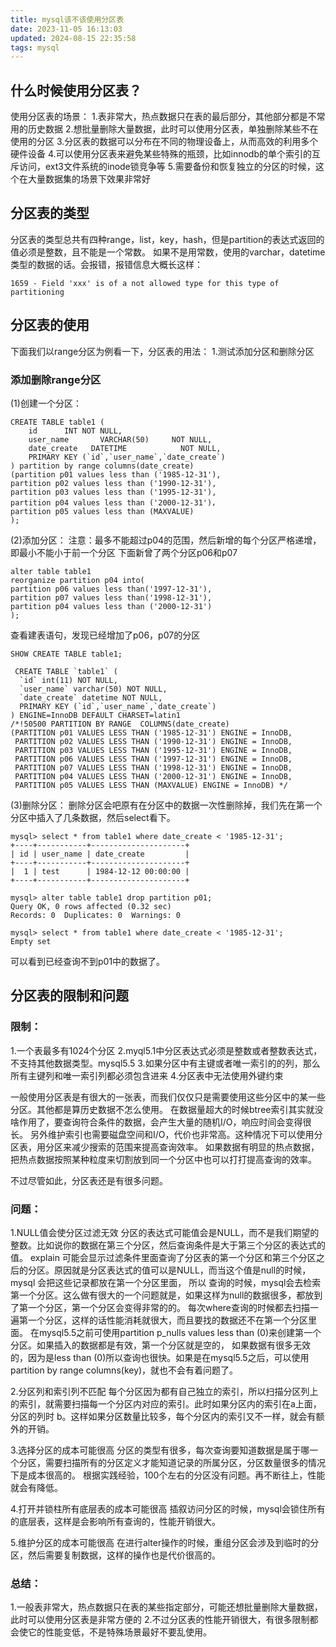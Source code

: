 ```yaml
---
title: mysql该不该使用分区表
date: 2023-11-05 16:13:03
updated: 2024-08-15 22:35:58
tags: mysql
---
```


## 什么时候使用分区表？
使用分区表的场景：
1.表非常大，热点数据只在表的最后部分，其他部分都是不常用的历史数据
2.想批量删除大量数据，此时可以使用分区表，单独删除某些不在使用的分区
3.分区表的数据可以分布在不同的物理设备上，从而高效的利用多个硬件设备
4.可以使用分区表来避免某些特殊的瓶颈，比如innodb的单个索引的互斥访问，ext3文件系统的inode锁竞争等
5.需要备份和恢复独立的分区的时候，这个在大量数据集的场景下效果非常好


## 分区表的类型
分区表的类型总共有四种range，list，key，hash，但是partition的表达式返回的值必须是整数，且不能是一个常数。
如果不是用常数，使用的varchar，datetime类型的数据的话。会报错，报错信息大概长这样：
```
1659 - Field 'xxx' is of a not allowed type for this type of partitioning
```

## 分区表的使用
下面我们以range分区为例看一下，分区表的用法：
1.测试添加分区和删除分区

### 添加删除range分区
(1)创建一个分区：
```
CREATE TABLE table1 (
    id      INT NOT NULL,
    user_name       VARCHAR(50)     NOT NULL,
    date_create   DATETIME            NOT NULL,
    PRIMARY KEY (`id`,`user_name`,`date_create`)
) partition by range columns(date_create)
(partition p01 values less than ('1985-12-31'),
partition p02 values less than ('1990-12-31'),
partition p03 values less than ('1995-12-31'),
partition p04 values less than ('2000-12-31')，
partition p05 values less than (MAXVALUE)
);
```


(2)添加分区：
注意：最多不能超过p04的范围，然后新增的每个分区严格递增，即最小不能小于前一个分区
下面新曾了两个分区p06和p07
```
alter table table1
reorganize partition p04 into(
partition p06 values less than('1997-12-31'),
partition p07 values less than('1998-12-31'),
partition p04 values less than ('2000-12-31')
);
```

查看建表语句，发现已经增加了p06，p07的分区
```
SHOW CREATE TABLE table1;
```
```
 CREATE TABLE `table1` (
  `id` int(11) NOT NULL,
  `user_name` varchar(50) NOT NULL,
  `date_create` datetime NOT NULL,
  PRIMARY KEY (`id`,`user_name`,`date_create`)
) ENGINE=InnoDB DEFAULT CHARSET=latin1
/*!50500 PARTITION BY RANGE  COLUMNS(date_create)
(PARTITION p01 VALUES LESS THAN ('1985-12-31') ENGINE = InnoDB,
 PARTITION p02 VALUES LESS THAN ('1990-12-31') ENGINE = InnoDB,
 PARTITION p03 VALUES LESS THAN ('1995-12-31') ENGINE = InnoDB,
 PARTITION p06 VALUES LESS THAN ('1997-12-31') ENGINE = InnoDB,
 PARTITION p07 VALUES LESS THAN ('1998-12-31') ENGINE = InnoDB,
 PARTITION p04 VALUES LESS THAN ('2000-12-31') ENGINE = InnoDB,
 PARTITION p05 VALUES LESS THAN (MAXVALUE) ENGINE = InnoDB) */
 ```

(3)删除分区：
删除分区会吧原有在分区中的数据一次性删除掉，我们先在第一个分区中插入了几条数据，然后select看下。
```
mysql> select * from table1 where date_create < '1985-12-31';
+----+-----------+---------------------+
| id | user_name | date_create         |
+----+-----------+---------------------+
|  1 | test      | 1984-12-12 00:00:00 |
+----+-----------+---------------------+
```

```
mysql> alter table table1 drop partition p01;
Query OK, 0 rows affected (0.32 sec)
Records: 0  Duplicates: 0  Warnings: 0
```
```
mysql> select * from table1 where date_create < '1985-12-31';
Empty set
```
可以看到已经查询不到p01中的数据了。



## 分区表的限制和问题
### 限制：
1.一个表最多有1024个分区
2.myql5.1中分区表达式必须是整数或者整数表达式，不支持其他数据类型。mysql5.5
3.如果分区中有主键或者唯一索引的的列，那么所有主键列和唯一索引列都必须包含进来
4.分区表中无法使用外键约束

一般使用分区表是有很大的一张表，而我们仅仅只是需要使用这些分区中的某一些分区。其他都是算历史数据不怎么使用。
在数据量超大的时候btree索引其实就没啥作用了，要查询符合条件的数据，会产生大量的随机I/O，响应时间会变得很长。
另外维护索引也需要磁盘空间和I/O，代价也非常高。这种情况下可以使用分区表，用分区来减少搜索的范围来提高查询效率。
如果数据有明显的热点数据，把热点数据按照某种粒度来切割放到同一个分区中也可以打打提高查询的效率。

不过尽管如此，分区表还是有很多问题。
### 问题：
1.NULL值会使分区过滤无效
分区的表达式可能值会是NULL，而不是我们期望的整数。比如说你的数据在第三个分区，然后查询条件是大于第三个分区的表达式的值。
explain 可能会显示过滤条件里面查询了分区表的第一个分区和第三个分区之后的分区。原因就是分区表达式的值可以是NULL，而当这个值是null的时候，mysql 会把这些记录都放在第一个分区里面，
所以
查询的时候，mysql会去检索第一个分区。这么做有很大的一个问题就是，如果这样为null的数据很多，都放到了第一个分区，第一个分区会变得非常的的。
每次where查询的时候都去扫描一遍第一个分区，这样的话性能消耗就很大，而且要找的数据还不在第一个分区里面。
在mysql5.5之前可使用partition p_nulls values less than (0)来创建第一个分区。如果插入的数据都是有效，第一个分区就是空的，
如果数据有很多无效的，因为是less than (0)所以查询也很快。如果是在mysql5.5之后，可以使用partition by range columns(key)，就也不会有着问题了。

2.分区列和索引列不匹配
每个分区因为都有自己独立的索引，所以扫描分区列上的索引，就需要扫描每一个分区内对应的索引。此时如果分区内的索引在a上面，分区的列时
b。这样如果分区数量比较多，每个分区内的索引又不一样，就会有额外的开销。

3.选择分区的成本可能很高
分区的类型有很多，每次查询要知道数据是属于哪一个分区，需要扫描所有的分区定义才能知道记录的所属分区，分区数量很多的情况下是成本很高的。
根据实践经验，100个左右的分区没有问题。再不断往上，性能就会有降低。

4.打开并锁柱所有底层表的成本可能很高
插叙访问分区的时候，mysql会锁住所有的底层表，这样是会影响所有查询的，性能开销很大。

5.维护分区的成本可能很高
在进行alter操作的时候，重组分区会涉及到临时的分区，然后需要复制数据，这样的操作也是代价很高的。


### 总结：  
1.一般表非常大，热点数据只在表的某些指定部分，可能还想批量删除大量数据，此时可以使用分区表是非常方便的
2.不过分区表的性能开销很大，有很多限制都会使它的性能变低，不是特殊场景最好不要乱使用。
